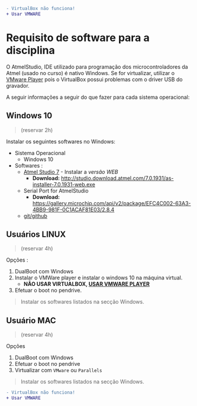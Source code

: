 ```diff
- VirtualBox não funciona!
+ Usar VMWARE
```

# Requisito de software para a disciplina

O AtmelStudio, IDE utilizado para programação dos microcontroladores da Atmel (usado no curso) é nativo Windows. Se for virtualizar, utilizar o [VMware Player](https://my.vmware.com/en/web/vmware/free#desktop_end_user_computing/vmware_workstation_player/12_0) pois o VirtualBox possui problemas com o driver USB do gravador.

A seguir informações a seguir do que fazer para cada sistema operacional:

## Windows 10

> (reservar 2h)

Instalar os seguintes softwares no Windows:

- Sistema Operacional 
    - Windows 10
- Softwares :
    - [Atmel Studio 7](https://www.microchip.com/mplab/avr-support/atmel-studio-7) - Instalar a *versão WEB*
         - **Download:** http://studio.download.atmel.com/7.0.1931/as-installer-7.0.1931-web.exe
    - Serial Port for AtmelStudio
         - **Download:** https://gallery.microchip.com/api/v2/package/EFC4C002-63A3-4BB9-981F-0C1ACAF81E03/2.8.4
    - [git/github](https://desktop.github.com/)

        
## Usuários LINUX

> (reservar 4h)

Opções : 
1. DualBoot com Windows
1. Instalar o VMWare player e instalar o windows 10 na máquina virtual.
    - **NÃO USAR VIRTUALBOX, [USAR VMWARE PLAYER](https://www.vmware.com/products/workstation-player.html)**
1. Efetuar o boot no pendrive.

> Instalar os softwares listados na secção Windows.

## Usuário MAC

> (reservar 4h)

Opções
1. DualBoot com Windows
1. Efetuar o boot no pendrive
1. Virtualizar com `VMware` ou `Parallels` 

> Instalar os softwares listados na secção Windows.

```diff
- VirtualBox não funciona!
+ Usar VMWARE
```